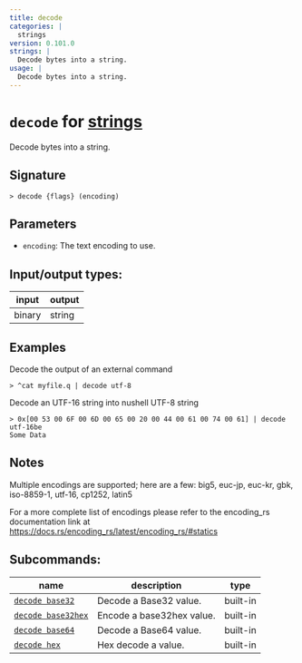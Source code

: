 ```yaml
---
title: decode
categories: |
  strings
version: 0.101.0
strings: |
  Decode bytes into a string.
usage: |
  Decode bytes into a string.
---
```

<!-- This file is automatically generated. Please edit the command in https://github.com/nushell/nushell instead. -->

# `decode` for [strings](/commands/categories/strings.md)

<div class='command-title'>Decode bytes into a string.</div>

## Signature

```> decode {flags} (encoding)```

## Parameters

 -  `encoding`: The text encoding to use.


## Input/output types:

| input  | output |
| ------ | ------ |
| binary | string |

## Examples

Decode the output of an external command
```nu
> ^cat myfile.q | decode utf-8

```

Decode an UTF-16 string into nushell UTF-8 string
```nu
> 0x[00 53 00 6F 00 6D 00 65 00 20 00 44 00 61 00 74 00 61] | decode utf-16be
Some Data
```

## Notes
Multiple encodings are supported; here are a few:
big5, euc-jp, euc-kr, gbk, iso-8859-1, utf-16, cp1252, latin5

For a more complete list of encodings please refer to the encoding_rs
documentation link at https://docs.rs/encoding_rs/latest/encoding_rs/#statics

## Subcommands:

| name                                                     | description               | type     |
| -------------------------------------------------------- | ------------------------- | -------- |
| [`decode base32`](/commands/docs/decode_base32.md)       | Decode a Base32 value.    | built-in |
| [`decode base32hex`](/commands/docs/decode_base32hex.md) | Encode a base32hex value. | built-in |
| [`decode base64`](/commands/docs/decode_base64.md)       | Decode a Base64 value.    | built-in |
| [`decode hex`](/commands/docs/decode_hex.md)             | Hex decode a value.       | built-in |